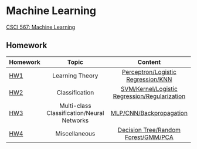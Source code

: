 # Machine Learning

[CSCI 567: Machine Learning](https://vatsalsharan.github.io/fall22.html)

## Homework

| Homework      | Topic         | Content
| ------------- |:-------------:|:-------------:|
| [HW1](567_HW1)  | Learning Theory | [Perceptron/Logistic Regression/KNN](https://vatsalsharan.github.io/fall22/hw1.pdf)
| [HW2](567_HW2)  | Classification | [SVM/Kernel/Logistic Regression/Regularization](https://vatsalsharan.github.io/fall22/hw2.pdf) 
| [HW3](567_HW3)  | Multi-class Classification/Neural Networks | [MLP/CNN/Backpropagation](https://vatsalsharan.github.io/fall22/hw3.pdf) 
| [HW4](567_HW4)  | Miscellaneous | [Decision Tree/Random Forest/GMM/PCA](https://vatsalsharan.github.io/fall22/hw4.pdf)
